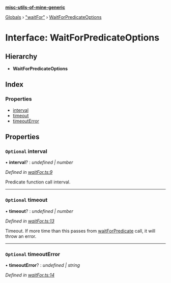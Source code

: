 **[misc-utils-of-mine-generic](../README.md)**

[Globals](../globals.md) › ["waitFor"](../modules/_waitfor_.md) › [WaitForPredicateOptions](_waitfor_.waitforpredicateoptions.md)

# Interface: WaitForPredicateOptions

## Hierarchy

* **WaitForPredicateOptions**

## Index

### Properties

* [interval](_waitfor_.waitforpredicateoptions.md#optional-interval)
* [timeout](_waitfor_.waitforpredicateoptions.md#optional-timeout)
* [timeoutError](_waitfor_.waitforpredicateoptions.md#optional-timeouterror)

## Properties

### `Optional` interval

• **interval**? : *undefined | number*

*Defined in [waitFor.ts:9](https://github.com/cancerberoSgx/misc-utils-of-mine/blob/b8cbc13/misc-utils-of-mine-generic/src/waitFor.ts#L9)*

Predicate function call interval.

___

### `Optional` timeout

• **timeout**? : *undefined | number*

*Defined in [waitFor.ts:13](https://github.com/cancerberoSgx/misc-utils-of-mine/blob/b8cbc13/misc-utils-of-mine-generic/src/waitFor.ts#L13)*

Timeout. If more time than this passes from [waitForPredicate](../modules/_waitfor_.md#waitforpredicate) call, it will throw an error.

___

### `Optional` timeoutError

• **timeoutError**? : *undefined | string*

*Defined in [waitFor.ts:14](https://github.com/cancerberoSgx/misc-utils-of-mine/blob/b8cbc13/misc-utils-of-mine-generic/src/waitFor.ts#L14)*